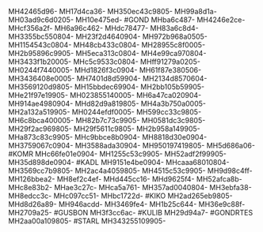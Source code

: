 MH42465d96-
MH17d4ca36-
MH350ec43c9805-
MH99a8d1a-
MH03ad9c6d0205-
MH10e475ed-
#GOND
MHba6c487-
MH4246e2ce-
MHcf356a2f-
MH6a96c462-
MHdc78477-
MH83a6c8d4-
MH3355bc550804-
MH23f2d4640904-
MH972b968a0505-
MH1154543c0804-
MH48cb433c0804-
MH28955c8f0005-
MH2b95896c9905-
MH5eca313c0804-
MH4e99ca970804-
MH3433f1b20005-
MHc5c9533c0804-
MHff91279a0205-
MH0244f7440005-
MHd1826f3c0904-
MH61f87e380506-
MH3436408e0005-
MH7401d8d59904-
MH2134d8570604-
MH3569120d9805-
MH15bbdec69904-
MH2bb105b59905-
MHe21f97e19905-
MH023855140005-
MH6a47ca020904-
MH914ae4980904-
MHd82d9a819805-
MH4a3b750a0005-
MH2a132a519905-
MH0244efdf0005-
MH599cc33c9805-
MH6c8bca400005-
MH82b7c73c9905-
MH0581dc3c9805-
MH29f2ac969805-
MH29f5611c9805-
MH2b958a149905-
MHa873c83c9905-
MHc9bbce8b0904-
MH8818d30e0904-
MH3759067c0904-
MH3588ada30904-
MH950197419805-
MH5d686a06-
#KOMR
MHc66fe01e0904-
MH1255c53c9905-
MH52adf2f99905-
MH35d898de0904-
#KADL
MH9151e4be0904-
MHcaaa68010804-
MH3569cc7b9805-
MH2ac4a4059805-
MH4515c53c9905-
MH9d98c4ff-
MH126bbea2-
MH8ef2c4ef-
MHd445cc16-
MHd9625f4-
MH52afca8b-
MHc8e83b2-
MHae3c27c-
MHca5a761-
MH357ad0040804-
MH3ebfa38-
MH8edcc3c-
MHc097cc51-
MHbc1722d-
#KIKO
MH2ad265eb9805-
MHd8d26a89-
MH946acdd-
MH3469fe4-
MH1b25c644-
MH36e9c88f-
MH2709a25-
#GUSBON
MH3f3cc6ac-
#KULIB
MH29d94a7-
#GONDRTES
MH2aa00a109805-
#STARL
MH343255109905-